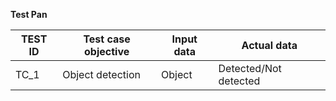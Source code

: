 **Test Pan**

| TEST ID  | Test case objective  | Input data  | Actual data  |
| -------- | -------------------- | ----------- | ------------ |
| TC_1  | Object detection  | Object  | Detected/Not detected  |